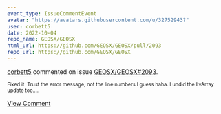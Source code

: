 ```yaml
---
event_type: IssueCommentEvent
avatar: "https://avatars.githubusercontent.com/u/32752943?"
user: corbett5
date: 2022-10-04
repo_name: GEOSX/GEOSX
html_url: https://github.com/GEOSX/GEOSX/pull/2093
repo_url: https://github.com/GEOSX/GEOSX
---
```


<a href='https://github.com/corbett5' target='_blank'>corbett5</a> commented on issue <a href='https://github.com/GEOSX/GEOSX/pull/2093' target='_blank'>GEOSX/GEOSX#2093</a>.

<small>Fixed it. Trust the error message, not the line numbers I guess haha. I undid the LvArray update too....</small>

<a href='https://github.com/GEOSX/GEOSX/pull/2093' target='_blank'>View Comment</a>